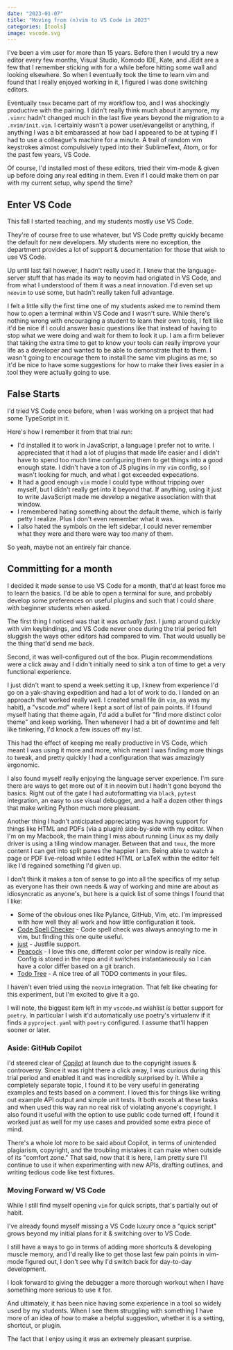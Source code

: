 ```yaml
---
date: "2023-01-07"
title: "Moving from (n)vim to VS Code in 2023"
categories: [tools]
image: vscode.svg
---
```


I've been a vim user for more than 15 years. Before then I would try a new editor every few months, Visual Studio, Komodo IDE, Kate, and JEdit are a few that I remember sticking with for a while before hitting some wall and looking elsewhere. So when I eventually took the time to learn vim and found that I really enjoyed working in it, I figured I was done switching editors.

Eventually `tmux` became part of my workflow too, and I was shockingly productive with the pairing. I didn't really think much about it anymore, my `.vimrc` hadn't changed much in the last five years beyond the migration to a `.nvim/init.vim`. I certainly wasn't a power user/evangelist or anything, if anything I was a bit embarassed at how bad I appeared to be at typing if I had to use a colleague's machine for a minute. A trail of random vim keystrokes almost compulsively typed into their SublimeText, Atom, or for the past few years, VS Code.

Of course, I'd installed most of these editors, tried their vim-mode & given up before doing any real editing in them. Even if I could make them on par with my current setup, why spend the time?

## Enter VS Code

This fall I started teaching, and my students mostly use VS Code.

They're of course free to use whatever, but VS Code pretty quickly became the default for new developers. My students were no exception, the department provides a lot of support & documentation for those that wish to use VS Code.

Up until last fall however, I hadn't really used it. I knew that the language-server stuff that has made its way to neovim had origiated in VS Code, and from what I understood of them it was a neat innovation. I'd even set up `neovim` to use some, but hadn't really taken full advantage.

I felt a little silly the first time one of my students asked me to remind them how to open a terminal within VS Code and I wasn't sure.
While there's nothing wrong with encouraging a student to learn their own tools, I felt like it'd be nice if I could answer basic questions like that instead of having to stop what we were doing and wait for them to look it up.
I am a firm believer that taking the extra time to get to know your tools can really improve your life as a developer and wanted to be able to demonstrate that to them.
I wasn't going to encourage them to install the same vim plugins as me, so it'd be nice to have some suggestions for how to make their lives easier in a tool they were actually going to use.

## False Starts

I'd tried VS Code once before, when I was working on a project that had some TypeScript in it.

Here's how I remember it from that trial run:

- I'd installed it to work in JavaScript, a language I prefer not to write. I appreciated that it had a lot of plugins that made life easier and I didn't have to spend too much time configuring them to get things into a good enough state.  I didn't have a ton of JS plugins in my `vim` config, so I wasn't looking for much, and what I got exceeded expecations.
- It had a good enough `vim` mode I could type without tripping over myself, but I didn't really get into it beyond that. If anything, using it just to write JavaScript made me develop a negative association with that window.
- I remembered hating something about the default theme, which is fairly petty I realize. Plus I don't even remember what it was.
- I also hated the symbols on the left sidebar, I could never remember what they were and there were way too many of them.

So yeah, maybe not an entirely fair chance.

## Committing for a month

I decided it made sense to use VS Code for a month, that'd at least force me to learn the basics. I'd be able to open a terminal for sure, and probably develop some preferences on useful plugins and such that I could share with beginner students when asked.

The first thing I noticed was that it was *actually fast*. I jump around quickly with vim keybindings, and VS Code never once during the trial period felt sluggish the ways other editors had compared to vim. That would usually be the thing that'd send me back.

Second, it was well-configured out of the box. Plugin recommendations were a click away and I didn't initially need to sink a ton of time to get a very functional experience.

I just didn't want to spend a week setting it up, I knew from experience I'd go on a yak-shaving expedition and had a lot of work to do.
I landed on an approach that worked really well.
I created small file (in `vim`, as was my habit), a "vscode.md" where I kept a sort of list of pain points. If I found myself hating that theme again, I'd add a bullet for "find more distinct color theme" and keep working.
Then whenever I had a bit of downtime and felt like tinkering, I'd knock a few issues off my list.

This had the effect of keeping me really productive in VS Code, which meant I was using it more and more, which meant I was finding more things to tweak, and pretty quickly I had a configuration that was amazingly ergonomic.

I also found myself really enjoying the language server experience. I'm sure there are ways to get more out of it in neovim but I hadn't gone beyond the basics. Right out of the gate I had autoformatting via `black`, `pytest` integration, an easy to use visual debugger, and a half a dozen other things that make writing Python much more pleasant.

Another thing I hadn't anticipated appreciating was having support for things like HTML and PDFs (via a plugin) side-by-side with my editor.  When I'm on my Macbook, the main thing I miss about running Linux as my daily driver is using a tiling window manager.  Between that and `tmux`, the more content I can get into split panes the happier I am.  Being able to watch a page or PDF live-reload while I edited HTML or LaTeX within the editor felt like I'd regained something I'd given up.

I don't think it makes a ton of sense to go into all the specifics of my setup as everyone has their own needs & way of working and mine are about as idiosyncratic as anyone's, but here is a quick list of some things I found that I like:

- Some of the obvious ones like Pylance, GitHub, Vim, etc.  I'm impressed with how well they all work and how little configuration it took.
- [Code Spell Checker](https://marketplace.visualstudio.com/items?itemName=streetsidesoftware.code-spell-checker) - Code spell check was always annoying to me in vim, but finding this one quite useful.
- [just](https://marketplace.visualstudio.com/items?itemName=kokakiwi.vscode-just) - Justfile support.
- [Peacock](https://marketplace.visualstudio.com/items?itemName=johnpapa.vscode-peacock) - I love this one, different color per window is really nice. Config is stored in the repo and it switches instantaneously so I can have a color differ based on a git branch.
- [Todo Tree](https://marketplace.visualstudio.com/items?itemName=Gruntfuggly.todo-tree) - A nice tree of all TODO comments in your files.

I haven't even tried using the `neovim` integration.  That felt like cheating for this experiment, but I'm excited to give it a go.

I will note, the biggest item left in my `vscode.md` wishlist is better support for `poetry`. In particular I wish it'd automatically use poetry's virtualenv if it finds a `pyproject.yaml` with `poetry` configured. I assume that'll happen sooner or later.

### Aside: GitHub Copilot

I'd steered clear of [Copilot](https://github.com/features/copilot) at launch due to the copyright issues & controversy.
Since it was right there a click away, I was curious during this trial period and enabled it and was incredibly surprised by it.
While a completely separate topic, I found it to be very useful in generating examples and tests based on a comment.  I loved this for things like writing out example API output and simple unit tests. It both excels at these tasks and when used this way ran no real risk of violating anyone's copyright.
I also found it useful with the option to use public code turned off, I found it worked just as well for my use cases and provided some extra piece of mind.

There's a whole lot more to be said about Copilot, in terms of unintended plagiarism, copyright, and the troubling mistakes it can make when outside of its "comfort zone."
That said, now that it is here, I am pretty sure I'll continue to use it when experimenting with new APIs, drafting outlines, and writing tedious code like test fixtures.

### Moving Forward w/ VS Code

While I still find myself opening `vim` for quick scripts, that's partially out of habit.

I've already found myself missing a VS Code luxury once a "quick script" grows beyond my initial plans for it & switching over to VS Code.

I still have a ways to go in terms of adding more shortcuts & developing muscle memory, and I'd really like to get those last few pain points in vim-mode figured out, I don't see why I'd switch back for day-to-day development.

I look forward to giving the debugger a more thorough workout when I have something more serious to use it for.

And ultimately, it has been nice having some experience in a tool so widely used by my students. When I see them struggling with something I have more of an idea of how to make a helpful suggestion, whether it is a setting, shortcut, or plugin.

The fact that I enjoy using it was an extremely pleasant surprise.
